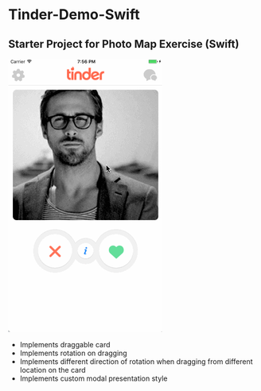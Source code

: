 # Tinder-Demo-Swift

## Starter Project for Photo Map Exercise (Swift)
![Image](https://github.com/liangjiapei1103/Tinder-Demo-Swift/blob/master/Lab9_walkthrough.gif)

- Implements draggable card
- Implements rotation on dragging
- Implements different direction of rotation when dragging from different location on the card
- Implements custom modal presentation style
